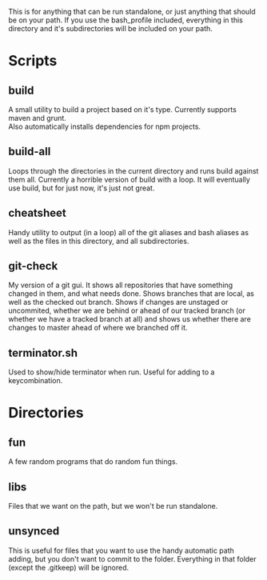 This is for anything that can be run standalone, or just anything that should be on your path. 
If you use the bash_profile included, everything in this directory and it's subdirectories will be included
on your path.

# Scripts

## build

A small utility to build a project based on it's type. Currently supports maven and grunt.  
Also automatically installs dependencies for npm projects.

## build-all

Loops through the directories in the current directory and runs build against them all.
Currently a horrible version of build with a loop. It will eventually use build, but for just now, it's just not great.

## cheatsheet

Handy utility to output (in a loop) all of the git aliases and bash aliases as well as the files in this directory, 
and all subdirectories.

## git-check

My version of a git gui. It shows all repositories that have something changed in them, and what needs done. 
Shows branches that are local, as well as the checked out branch. Shows if changes are unstaged or uncommited,
whether we are behind or ahead of our tracked branch (or whether we have a tracked branch at all) and shows us
whether there are changes to master ahead of where we branched off it.

## terminator.sh

Used to show/hide terminator when run. Useful for adding to a keycombination.

# Directories

## fun

A few random programs that do random fun things.

## libs

Files that we want on the path, but we won't be run standalone.

## unsynced

This is useful for files that you want to use the handy automatic path adding, but you don't want to commit to the folder. 
Everything in that folder (except the .gitkeep) will be ignored.
